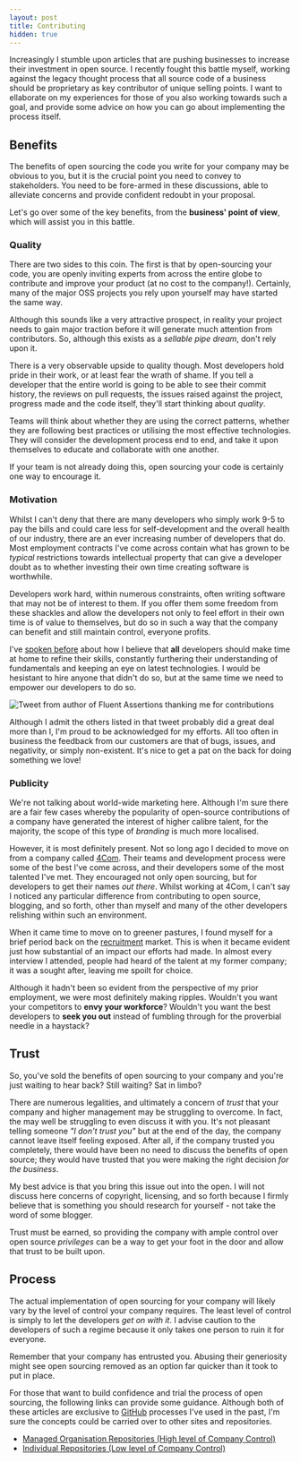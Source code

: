 ```yaml
---
layout: post
title: Contributing
hidden: true
---
```


Increasingly I stumble upon articles that are pushing businesses to increase their investment in open source. I recently fought this battle myself, working against the legacy thought process that all source code of a business should be proprietary as key contributor of unique selling points. I want to ellaborate on my experiences for those of you also working towards such a goal, and provide some advice on how you can go about implementing the process itself.

## Benefits

The benefits of open sourcing the code you write for your company may be obvious to you, but it is the crucial point you need to convey to stakeholders. You need to be fore-armed in these discussions, able to alleviate concerns and provide confident redoubt in your proposal.

Let's go over some of the key benefits, from the **business' point of view**, which will assist you in this battle.

### Quality

There are two sides to this coin. The first is that by open-sourcing your code, you are openly inviting experts from across the entire globe to contribute and improve your product (at no cost to the company!). Certainly, many of the major OSS projects you rely upon yourself may have started the same way.

Although this sounds like a very attractive prospect, in reality your project needs to gain major traction before it will generate much attention from contributors. So, although this exists as a _sellable pipe dream_, don't rely upon it.

There is a very observable upside to quality though. Most developers hold pride in their work, or at least fear the wrath of shame. If you tell a developer that the entire world is going to be able to see their commit history, the reviews on pull requests, the issues raised against the project, progress made and the code itself, they'll start thinking about _quality_.

Teams will think about whether they are using the correct patterns, whether they are following best practices or utilising the most effective technologies. They will consider the development process end to end, and take it upon themselves to educate and collaborate with one another.

If your team is not already doing this, open sourcing your code is certainly one way to encourage it.

### Motivation

Whilst I can't deny that there are many developers who simply work 9-5 to pay the bills and could care less for self-development and the overall health of our industry, there are an ever increasing number of developers that do. Most employment contracts I've come across contain what has grown to be _typical_ restrictions towards intellectual property that can give a developer doubt as to whether investing their own time creating software is worthwhile.

Developers work hard, within numerous constraints, often writing software that may not be of interest to them. If you offer them some freedom from these shackles and allow the developers not only to feel effort in their own time is of value to themselves, but do so in such a way that the company can benefit and still maintain control, everyone profits. 

I've [spoken before](http://blog.devbot.net/senior/) about how I believe that **all** developers should make time at home to refine their skills, constantly furthering their understanding of fundamentals and keeping an eye on latest technologies. I would be hesistant to hire anyone that didn't do so, but at the same time we need to empower our developers to do so.

![Tweet from author of Fluent Assertions thanking me for contributions](http://puu.sh/jsCa9/6432adac1d.png)

Although I admit the others listed in that tweet probably did a great deal more than I, I'm proud to be acknowledged for my efforts. All too often in business the feedback from our customers are that of bugs, issues, and negativity, or simply non-existent. It's nice to get a pat on the back for doing something we love!

### Publicity

We're not talking about world-wide marketing here. Although I'm sure there are a fair few cases whereby the popularity of open-source contributions of a company have generated the interest of higher calibre talent, for the majority, the scope of this type of _branding_ is much more localised.

However, it is most definitely present. Not so long ago I decided to move on from a company called [4Com](http://www.4com.co.uk/). Their teams and development process were some of the best I've come across, and their developers some of the most talented I've met. They encouraged not only open sourcing, but for developers to get their names _out there_. Whilst working at 4Com, I can't say I noticed any particular difference from contributing to open source, blogging, and so forth, other than myself and many of the other developers relishing within such an environment.

When it came time to move on to greener pastures, I found myself for a brief period back on the [recruitment](http://blog.devbot.net/recruitment/) market. This is when it became evident just how substantial of an impact our efforts had made. In almost every interview I attended, people had heard of the talent at my former company; it was a sought after, leaving me spoilt for choice.

Although it hadn't been so evident from the perspective of my prior employment, we were most definitely making ripples. Wouldn't you want your competitors to **envy your workforce**? Wouldn't you want the best developers to **seek you out** instead of fumbling through for the proverbial needle in a haystack?

## Trust

So, you've sold the benefits of open sourcing to your company and you're just waiting to hear back? Still waiting? Sat in limbo?

There are numerous legalities, and ultimately a concern of _trust_ that your company and higher management may be struggling to overcome. In fact, the may well be struggling to even discuss it with you. It's not pleasant telling someone _"I don't trust you"_ but at the end of the day, the company cannot leave itself feeling exposed. After all, if the company trusted you completely, there would have been no need to discuss the benefits of open source; they would have trusted that you were making the right decision _for the business_.

My best advice is that you bring this issue out into the open. I will not discuss here concerns of copyright, licensing, and so forth because I firmly believe that is something you should research for yourself - not take the word of some blogger.

Trust must be earned, so providing the company with ample control over open source _privileges_ can be a way to get your foot in the door and allow that trust to be built upon.

## Process

The actual implementation of open sourcing for your company will likely vary by the level of control your company requires. The least level of control is simply to let the developers _get on with it_. I advise caution to the developers of such a regime because it only takes one person to ruin it for everyone.

Remember that your company has entrusted you. Abusing their generiosity might see open sourcing removed as an option far quicker than it took to put in place.

For those that want to build confidence and trial the process of open sourcing, the following links can provide some guidance. Although both of these articles are exclusive to [GitHub](https://github.com/) processes I've used in the past, I'm sure the concepts could be carried over to other sites and repositories.

* [Managed Organisation Repositories (High level of Company Control)](http://blog.devbot.net/github-for-organisations)
* [Individual Repositories (Low level of Company Control)](http://blog.devbot.net/github-for-individuals)
